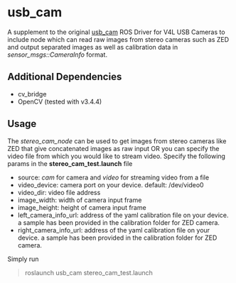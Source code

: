 # usb_cam
A supplement to the original [usb_cam](https://github.com/ros-drivers/usb_cam) ROS Driver for V4L USB Cameras to include node which can read raw images from stereo cameras such as ZED and output separated images as well as calibration data in *sensor_msgs::CameraInfo* format.

## Additional Dependencies
* cv_bridge
* OpenCV (tested with v3.4.4)

## Usage
The *stereo_cam_node* can be used to get images from stereo cameras like ZED that give concatenated images as raw input OR you can specify the video file from which you would like to stream video. Specify the following params in the **stereo_cam_test.launch** file
* source: *cam* for camera and *video* for streaming video from a file
* video_device: camera port on your device. default: /dev/video0
* video_dir: video file address
* image_width: width of camera input frame
* image_height: height of camera input frame
* left_camera_info_url: address of the yaml calibration file on your device. a sample has been provided in the calibration folder for ZED camera.
* right_camera_info_url: address of the yaml calibration file on your device. a sample has been provided in the calibration folder for ZED camera.

Simply run
> roslaunch usb_cam stereo_cam_test.launch 
